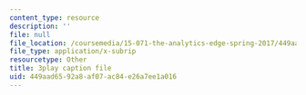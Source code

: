 ```yaml
---
content_type: resource
description: ''
file: null
file_location: /coursemedia/15-071-the-analytics-edge-spring-2017/449aad6592a8af07ac84e26a7ee1a016_WCb-_SRDzKE.srt
file_type: application/x-subrip
resourcetype: Other
title: 3play caption file
uid: 449aad65-92a8-af07-ac84-e26a7ee1a016
---
```

